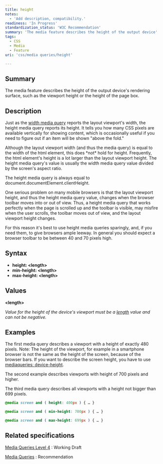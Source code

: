 ```yaml
---
title: height
notes:
  - 'Add description, compatibility.'
readiness: 'In Progress'
standardization_status: 'W3C Recommendation'
summary: 'The media feature describes the height of the output device''s rendering surface, such as the viewport height or the height of the page box.'
tags:
  - CSS
  - Media
  - Feature
uri: 'css/media queries/height'

---
```

## Summary

The media feature describes the height of the output device's rendering surface, such as the viewport height or the height of the page box.

## Description

Just as the [width media query](/css/media_queries/width) reports the layout viewport's width, the height media query reports its height. It tells you how many CSS pixels are available vertically for showing content, which is occasionally useful if you need to figure out if an item will be shown "above the fold."

Although the layout viewport width (and thus the media query) is equal to the width of the html element, this does \*not\* hold for height. Frequently, the html element's height is a lot larger than the layout viewport height. The height media query's value is usually the width media query value divided by the screen's aspect ratio.

The height media query is always equal to document.documentElement.clientHeight.

One serious problem on many mobile browsers is that the layout viewport height, and thus the height media query value, changes when the browser toolbar moves into or out of view. Thus, a height media query that works perfectly when the page is scrolled up and the toolbar is visible, may misfire when the user scrolls, the toolbar moves out of view, and the layout viewport height changes.

For this reason it's best to use height media queries sparingly, and, if you need them, to give browsers ample leeway. In general you should expect a browser toolbar to be between 40 and 70 pixels high.

## Syntax

-   **height: \<length\>**
-   **min-height: \<length\>**
-   **max-height: \<length\>**

## Values

**\<length\>**

*Value for the height of the device's viewport must be a [length](/css/data_types/length) value and can not be negative.*

## Examples

The first media query describes a viewport with a height of exactly 480 pixels. Note: The height of the viewport, for example in a smartphone browser is not the same as the height of the screen, because of the browser bars. If you want to describe the screen height, you have to use [mediaqueries: device-height](/css/media_queries/device-height).

The second example describes viewports with height of 700 pixels and higher.

The third media query describes all viewports with a height not bigger than 699 pixels.

``` css
@media screen and ( height: 400px ) { … }

@media screen and ( min-height: 700px ) { … }

@media screen and ( max-height: 699px ) { … }
```

## Related specifications

[Media Queries Level 4](http://www.w3.org/TR/mediaqueries-4/)
:   Working Draft

[Media Queries](http://www.w3.org/TR/css3-mediaqueries/)
:   Recommendation

